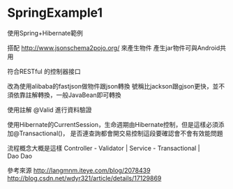 SpringExample1
==============

  使用Spring+Hibernate範例

  搭配 http://www.jsonschema2pojo.org/ 來產生物件
  產生jar物件可與Android共用
  
  符合RESTful 的控制器接口

  改為使用alibaba的fastjson做物件跟json轉換
  號稱比jackson跟gjson更快，並不須依靠註解轉換，一般JavaBean即可轉換

  使用註解 @Valid 進行資料驗證

  使用Hibernate的CurrentSession，生命週期由Hibernate控制，但是這樣必須添加@Transactional()，
  是否連查詢都會開交易控制這段要確認會不會有效能問題

  流程概念大概是這樣
  Controller - Validator 
     |
  Service - Transactional
    |  \
   Dao Dao
   
  參考來源
  http://langmnm.iteye.com/blog/2078439
  http://blog.csdn.net/wdyr321/article/details/17129869

